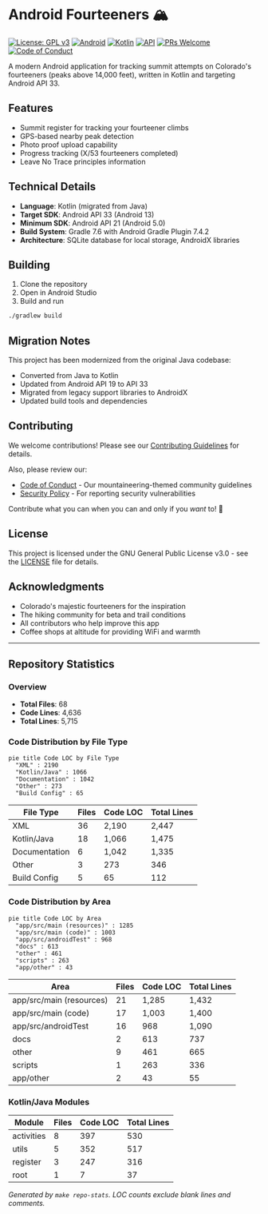# Android Fourteeners 🏔️

[![License: GPL v3](https://img.shields.io/badge/License-GPLv3-blue.svg)](https://www.gnu.org/licenses/gpl-3.0)
[![Android](https://img.shields.io/badge/Platform-Android-green.svg)](https://developer.android.com)
[![Kotlin](https://img.shields.io/badge/Language-Kotlin-purple.svg)](https://kotlinlang.org)
[![API](https://img.shields.io/badge/API-21%2B-brightgreen.svg?style=flat)](https://android-arsenal.com/api?level=21)
[![PRs Welcome](https://img.shields.io/badge/PRs-welcome-brightgreen.svg)](CONTRIBUTING.md)
[![Code of Conduct](https://img.shields.io/badge/Code%20of%20Conduct-Mountaineer%20Style-orange)](CODE_OF_CONDUCT.md)

A modern Android application for tracking summit attempts on Colorado's fourteeners (peaks above 14,000 feet), written in Kotlin and targeting Android API 33.

## Features

- Summit register for tracking your fourteener climbs
- GPS-based nearby peak detection
- Photo proof upload capability
- Progress tracking (X/53 fourteeners completed)
- Leave No Trace principles information

## Technical Details

- **Language**: Kotlin (migrated from Java)
- **Target SDK**: Android API 33 (Android 13)
- **Minimum SDK**: Android API 21 (Android 5.0)
- **Build System**: Gradle 7.6 with Android Gradle Plugin 7.4.2
- **Architecture**: SQLite database for local storage, AndroidX libraries

## Building

1. Clone the repository
2. Open in Android Studio
3. Build and run

```bash
./gradlew build
```

## Migration Notes

This project has been modernized from the original Java codebase:
- Converted from Java to Kotlin
- Updated from Android API 19 to API 33
- Migrated from legacy support libraries to AndroidX
- Updated build tools and dependencies

## Contributing

We welcome contributions! Please see our [Contributing Guidelines](CONTRIBUTING.md) for details.

Also, please review our:
- [Code of Conduct](CODE_OF_CONDUCT.md) - Our mountaineering-themed community guidelines
- [Security Policy](SECURITY.md) - For reporting security vulnerabilities

Contribute what you can when you can and only if you *want* to! 🎿

## License

This project is licensed under the GNU General Public License v3.0 - see the [LICENSE](LICENSE) file for details.

## Acknowledgments

- Colorado's majestic fourteeners for the inspiration
- The hiking community for beta and trail conditions
- All contributors who help improve this app
- Coffee shops at altitude for providing WiFi and warmth

---

<!-- BEGIN: REPO-STATS -->

## Repository Statistics

### Overview
- **Total Files**: 68
- **Code Lines**: 4,636
- **Total Lines**: 5,715

### Code Distribution by File Type
```mermaid
pie title Code LOC by File Type
  "XML" : 2190
  "Kotlin/Java" : 1066
  "Documentation" : 1042
  "Other" : 273
  "Build Config" : 65
```

| File Type | Files | Code LOC | Total Lines |
|-----------|-------|----------|-------------|
| XML | 36 | 2,190 | 2,447 |
| Kotlin/Java | 18 | 1,066 | 1,475 |
| Documentation | 6 | 1,042 | 1,335 |
| Other | 3 | 273 | 346 |
| Build Config | 5 | 65 | 112 |

### Code Distribution by Area
```mermaid
pie title Code LOC by Area
  "app/src/main (resources)" : 1285
  "app/src/main (code)" : 1003
  "app/src/androidTest" : 968
  "docs" : 613
  "other" : 461
  "scripts" : 263
  "app/other" : 43
```

| Area | Files | Code LOC | Total Lines |
|------|-------|----------|-------------|
| app/src/main (resources) | 21 | 1,285 | 1,432 |
| app/src/main (code) | 17 | 1,003 | 1,400 |
| app/src/androidTest | 16 | 968 | 1,090 |
| docs | 2 | 613 | 737 |
| other | 9 | 461 | 665 |
| scripts | 1 | 263 | 336 |
| app/other | 2 | 43 | 55 |

### Kotlin/Java Modules
| Module | Files | Code LOC | Total Lines |
|--------|-------|----------|-------------|
| activities | 8 | 397 | 530 |
| utils | 5 | 352 | 517 |
| register | 3 | 247 | 316 |
| root | 1 | 7 | 37 |

_Generated by `make repo-stats`. LOC counts exclude blank lines and comments._

<!-- END: REPO-STATS -->
